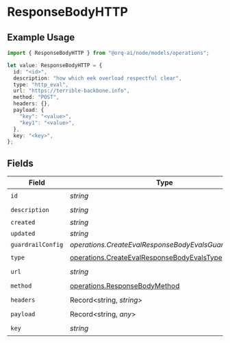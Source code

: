 # ResponseBodyHTTP

## Example Usage

```typescript
import { ResponseBodyHTTP } from "@orq-ai/node/models/operations";

let value: ResponseBodyHTTP = {
  id: "<id>",
  description: "how which eek overload respectful clear",
  type: "http_eval",
  url: "https://terrible-backbone.info",
  method: "POST",
  headers: {},
  payload: {
    "key": "<value>",
    "key1": "<value>",
  },
  key: "<key>",
};
```

## Fields

| Field                                                                                                    | Type                                                                                                     | Required                                                                                                 | Description                                                                                              |
| -------------------------------------------------------------------------------------------------------- | -------------------------------------------------------------------------------------------------------- | -------------------------------------------------------------------------------------------------------- | -------------------------------------------------------------------------------------------------------- |
| `id`                                                                                                     | *string*                                                                                                 | :heavy_check_mark:                                                                                       | N/A                                                                                                      |
| `description`                                                                                            | *string*                                                                                                 | :heavy_check_mark:                                                                                       | N/A                                                                                                      |
| `created`                                                                                                | *string*                                                                                                 | :heavy_minus_sign:                                                                                       | N/A                                                                                                      |
| `updated`                                                                                                | *string*                                                                                                 | :heavy_minus_sign:                                                                                       | N/A                                                                                                      |
| `guardrailConfig`                                                                                        | *operations.CreateEvalResponseBodyEvalsGuardrailConfig*                                                  | :heavy_minus_sign:                                                                                       | N/A                                                                                                      |
| `type`                                                                                                   | [operations.CreateEvalResponseBodyEvalsType](../../models/operations/createevalresponsebodyevalstype.md) | :heavy_check_mark:                                                                                       | N/A                                                                                                      |
| `url`                                                                                                    | *string*                                                                                                 | :heavy_check_mark:                                                                                       | N/A                                                                                                      |
| `method`                                                                                                 | [operations.ResponseBodyMethod](../../models/operations/responsebodymethod.md)                           | :heavy_check_mark:                                                                                       | N/A                                                                                                      |
| `headers`                                                                                                | Record<string, *string*>                                                                                 | :heavy_check_mark:                                                                                       | N/A                                                                                                      |
| `payload`                                                                                                | Record<string, *any*>                                                                                    | :heavy_check_mark:                                                                                       | N/A                                                                                                      |
| `key`                                                                                                    | *string*                                                                                                 | :heavy_check_mark:                                                                                       | N/A                                                                                                      |